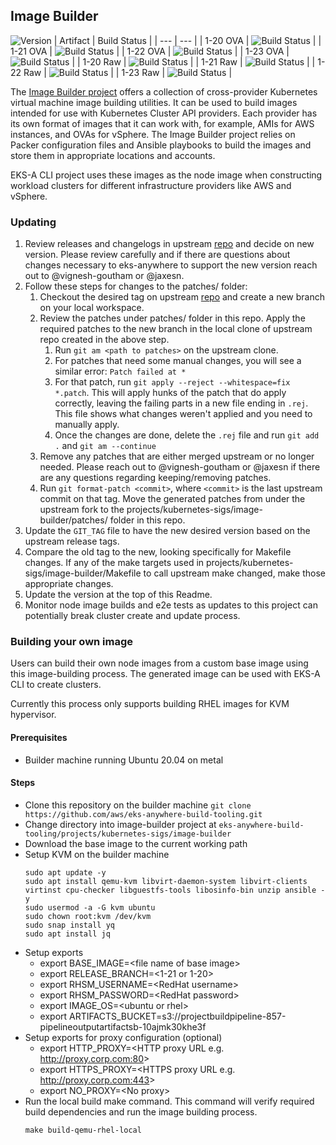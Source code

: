 ## **Image Builder**
![Version](https://img.shields.io/badge/version-105b63a6b281f55026627711a4ff32651a944c55-blue)
| Artifact | Build Status |
| --- | --- |
| 1-20 OVA | ![Build Status](https://codebuild.us-west-2.amazonaws.com/badges?uuid=eyJlbmNyeXB0ZWREYXRhIjoiREhpcVZiWFZiUGlvWURNbFJnZ1ZkcTF6TE5ScFJwemFaY0tsSG5SdlpaNlFWUlo3aEN1WmxzbGdhMDJFQm44T1grRDl0S1JzN0VsYXk4REt0aVpKOUtZPSIsIml2UGFyYW1ldGVyU3BlYyI6InF1Vy9RYUhYQjExbzFWcXAiLCJtYXRlcmlhbFNldFNlcmlhbCI6MX0%3D&branch=main) |
| 1-21 OVA | ![Build Status](https://codebuild.us-west-2.amazonaws.com/badges?uuid=eyJlbmNyeXB0ZWREYXRhIjoiSnROMFlvUTRKbWV0elNBcU9BZno4eHdPWFRxZTR1eUhXOTFWZWs0dlJodHk3NC81QWpITGp0a3JiKy82cFluYlY3cStSRWdJS3pPSzBnbmdVM0IxdTV3PSIsIml2UGFyYW1ldGVyU3BlYyI6Ik9JMEFJa1MycDhDUUtZUVAiLCJtYXRlcmlhbFNldFNlcmlhbCI6MX0%3D&branch=main) |
| 1-22 OVA | ![Build Status](https://codebuild.us-west-2.amazonaws.com/badges?uuid=eyJlbmNyeXB0ZWREYXRhIjoiT2tEZkZtTjUwMldXbEszZHJZNHF6eG9pUWN1UjJYZ0R6d3lFSnRtNEJrTDAxRko4NWRHNU13Q3hEcmpTVXg4NTEzZlhmK244YnZrUVBTYUQ5TTh1MlhVPSIsIml2UGFyYW1ldGVyU3BlYyI6IitwSjFQVkNoZGMyaUZVdi8iLCJtYXRlcmlhbFNldFNlcmlhbCI6MX0%3D&branch=main) |
| 1-23 OVA | ![Build Status](https://codebuild.us-west-2.amazonaws.com/badges?uuid=eyJlbmNyeXB0ZWREYXRhIjoiS010OXdXZkVSemtPY01QdEVXTmJoZHd5SE11SEpqZXRLdUlyNFRERlp1RjJRY3k5emNXclFSQ29mN1krNy9nOVAzMUp1QlhoemFqQkc0S0lpbmZ0YitNPSIsIml2UGFyYW1ldGVyU3BlYyI6InRKMzFzY0FTZFQ5ZXJ0cXYiLCJtYXRlcmlhbFNldFNlcmlhbCI6MX0%3D&branch=main) |
| 1-20 Raw | ![Build Status](https://codebuild.us-west-2.amazonaws.com/badges?uuid=eyJlbmNyeXB0ZWREYXRhIjoiSGszQi9CcGZTNDgzQjZzUkpQMTNjaEc3UmdvTk45YlpqLzc1OVo2dVdFc2xNSVN1bjV3dGtzK2dyTW5wSzBPWU41ZjZZZ0Ztb0E5eGVVaDRPOG1tdW5ZPSIsIml2UGFyYW1ldGVyU3BlYyI6IlQxbHdMQ0Q0QkNmWURkL3QiLCJtYXRlcmlhbFNldFNlcmlhbCI6MX0%3D&branch=main) |
| 1-21 Raw | ![Build Status](https://codebuild.us-west-2.amazonaws.com/badges?uuid=eyJlbmNyeXB0ZWREYXRhIjoiNVVkU201eEZoUUQ4RVQ5eE5Hang3cW84Vzl0OHdRYVBpbnNFK0dLVXBqeGZjMnRtZERtUTBBNHlVZFlyVEZPbTRLZ3VkRTRQT3J1WDBsUmV0Q0RQWHp3PSIsIml2UGFyYW1ldGVyU3BlYyI6Imcvb0VFWmNVdDYxK01oZEIiLCJtYXRlcmlhbFNldFNlcmlhbCI6MX0%3D&branch=main) |
| 1-22 Raw | ![Build Status](https://codebuild.us-west-2.amazonaws.com/badges?uuid=eyJlbmNyeXB0ZWREYXRhIjoiNEY0aHZoak5rRktWOGtsR2FZaHpybHg5a0gySmpJMU03UDV3Ym1SY0VNTW5PcUM5THhSeVBXR29CTGV2UE05OHVpdElnZGN6Y2p3Z3lha091RDZhMWU0PSIsIml2UGFyYW1ldGVyU3BlYyI6IjFVdEFPWFU5V2JKcjdoZW8iLCJtYXRlcmlhbFNldFNlcmlhbCI6MX0%3D&branch=main) |
| 1-23 Raw | ![Build Status](https://codebuild.us-west-2.amazonaws.com/badges?uuid=eyJlbmNyeXB0ZWREYXRhIjoid1Z0MFo5Um9vZUxuUGtPZnhDQVJSODl6NHNUbm9MMnhuaUZTN2JmdWFvVHZGeUJnZm9EOGtvY2xFUmd1U0NLeWxIeXpPYjZ4aWxTWDRlNjB5WXNaVEhVPSIsIml2UGFyYW1ldGVyU3BlYyI6InUvMktUTG9EL1lreWlsOXkiLCJtYXRlcmlhbFNldFNlcmlhbCI6MX0%3D&branch=main) |

The [Image Builder project](https://github.com/kubernetes-sigs/image-builder) offers a collection of cross-provider Kubernetes virtual machine image building utilities. It can be used to build images intended for use with Kubernetes Cluster API providers. Each provider has its own format of images that it can work with, for example, AMIs for AWS instances, and OVAs for vSphere. The Image Builder project relies on Packer configuration files and Ansible playbooks to build the images and store them in appropriate locations and accounts.

EKS-A CLI project uses these images as the node image when constructing workload clusters for different infrastructure providers like AWS and vSphere.

### Updating

1. Review releases and changelogs in upstream [repo](https://github.com/kubernetes-sigs/image-builder) and decide on new version.
   Please review carefully and if there are questions about changes necessary to eks-anywhere to support the new version reach out to @vignesh-goutham or @jaxesn.
1. Follow these steps for changes to the patches/ folder:
    1. Checkout the desired tag on upstream [repo](https://github.com/kubernetes-sigs/image-builder) and create a new branch on your local workspace.
    1. Review the patches under patches/ folder in this repo. Apply the required patches to the new branch in the local clone of upstream repo created in the above step.
        1. Run `git am <path to patches>` on the upstream clone.
        1. For patches that need some manual changes, you will see a similar error: `Patch failed at *`
        1. For that patch, run `git apply --reject --whitespace=fix *.patch`. This will apply hunks of the patch that do apply correctly, leaving
           the failing parts in a new file ending in `.rej`. This file shows what changes weren't applied and you need to manually apply.
        1. Once the changes are done, delete the `.rej` file and run `git add .` and `git am --continue`
    1. Remove any patches that are either merged upstream or no longer needed. Please reach out to @vignesh-goutham or @jaxesn if there are any questions regarding keeping/removing patches.
    1. Run `git format-patch <commit>`, where `<commit>` is the last upstream commit on that tag. Move the generated patches from under the upstream fork to the projects/kubernetes-sigs/image-builder/patches/ folder in this repo.
1. Update the `GIT_TAG` file to have the new desired version based on the upstream release tags.
1. Compare the old tag to the new, looking specifically for Makefile changes. If any of the make targets used in projects/kubernetes-sigs/image-builder/Makefile to call upstream make changed, make those appropriate changes.
1. Update the version at the top of this Readme.
1. Monitor node image builds and e2e tests as updates to this project can potentially break cluster create and update process.

### Building your own image

Users can build their own node images from a custom base image using this image-building process. The generated image can be used 
with EKS-A CLI to create clusters.

Currently this process only supports building RHEL images for KVM hypervisor.

#### Prerequisites
- Builder machine running Ubuntu 20.04 on metal

#### Steps
- Clone this repository on the builder machine `git clone https://github.com/aws/eks-anywhere-build-tooling.git`
- Change directory into image-builder project at `eks-anywhere-build-tooling/projects/kubernetes-sigs/image-builder`
- Download the base image to the current working path
- Setup KVM on the builder machine
  ```
  sudo apt update -y
  sudo apt install qemu-kvm libvirt-daemon-system libvirt-clients virtinst cpu-checker libguestfs-tools libosinfo-bin unzip ansible -y
  sudo usermod -a -G kvm ubuntu
  sudo chown root:kvm /dev/kvm
  sudo snap install yq
  sudo apt install jq
  ```
- Setup exports
  * export BASE_IMAGE=&lt;file name of base image&gt;
  * export RELEASE_BRANCH=&lt;1-21 or 1-20&gt;
  * export RHSM_USERNAME=&lt;RedHat username&gt;
  * export RHSM_PASSWORD=&lt;RedHat password&gt;
  * export IMAGE_OS=&lt;ubuntu or rhel&gt;
  * export ARTIFACTS_BUCKET=s3://projectbuildpipeline-857-pipelineoutputartifactsb-10ajmk30khe3f
- Setup exports for proxy configuration (optional)
  * export HTTP_PROXY=&lt;HTTP proxy URL e.g. http://proxy.corp.com:80&gt;
  * export HTTPS_PROXY=&lt;HTTPS proxy URL e.g. http://proxy.corp.com:443&gt;
  * export NO_PROXY=&lt;No proxy&gt;
- Run the local build make command. This command will verify required build dependencies and run the image building process.
    ```
    make build-qemu-rhel-local
    ```